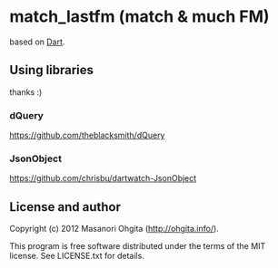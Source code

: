 match_lastfm (match & much FM)
============

based on [Dart](http://www.dartlang.org/).

## Using libraries

thanks :)

### dQuery

https://github.com/theblacksmith/dQuery

### JsonObject

https://github.com/chrisbu/dartwatch-JsonObject

## License and author

Copyright (c) 2012 Masanori Ohgita (http://ohgita.info/). 

This program is free software distributed under the terms of the MIT license. 
See LICENSE.txt for details.

